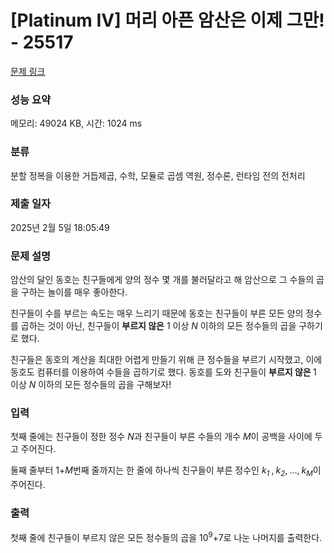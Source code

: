 # [Platinum IV] 머리 아픈 암산은 이제 그만! - 25517 

[문제 링크](https://www.acmicpc.net/problem/25517) 

### 성능 요약

메모리: 49024 KB, 시간: 1024 ms

### 분류

분할 정복을 이용한 거듭제곱, 수학, 모듈로 곱셈 역원, 정수론, 런타임 전의 전처리

### 제출 일자

2025년 2월 5일 18:05:49

### 문제 설명

<p>암산의 달인 동호는 친구들에게 양의 정수 몇 개를 불러달라고 해 암산으로 그 수들의 곱을 구하는 놀이를 매우 좋아한다.</p>

<p>친구들이 수를 부르는 속도는 매우 느리기 때문에 동호는 친구들이 부른 모든 양의 정수를 곱하는 것이 아닌, 친구들이 <strong>부르지 않은</strong> 1 이상 <em>N </em>이하의 모든 정수들의 곱을 구하기로 했다.</p>

<p>친구들은 동호의 계산을 최대한 어렵게 만들기 위해 큰 정수들을 부르기 시작했고, 이에 동호도 컴퓨터를 이용하여 수들을 곱하기로 했다. 동호를 도와 친구들이 <strong>부르지 않은 </strong>1 이상 <em>N</em> 이하의 모든 정수들의 곱을 구해보자!</p>

### 입력 

 <p>첫째 줄에는 친구들이 정한 정수 <em>N</em>과 친구들이 부른 수들의 개수<em> M</em>이 공백을 사이에 두고 주어진다.</p>

<p>둘째 줄부터 1+<em>M</em>번째 줄까지는 한 줄에 하나씩 친구들이 부른 정수인 <em>k<sub>1</sub><span style="font-size: 10.8333px;"> </span></em>,<span style="font-size: 10.8333px;"> </span><em>k<sub>2</sub></em>,<span style="font-size: 10.8333px;"> </span>...,<span style="font-size: 10.8333px;"> </span><em>k<sub>M</sub></em>이 주어진다.</p>

### 출력 

 <p>첫째 줄에 친구들이 부르지 않은 모든 정수들의 곱을 10<sup>9</sup>+7로 나눈 나머지를 출력한다.</p>

